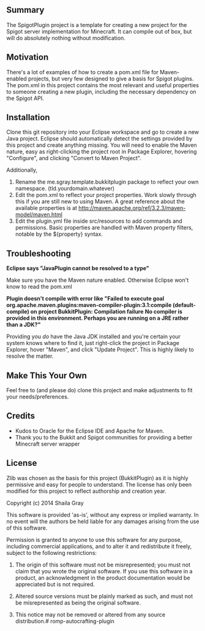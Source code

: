 ## Summary

The SpigotPlugin project is a template for creating a new project for the Spigot server implementation for Minecraft. It can compile out of box, but will do absolutely nothing without modification.

## Motivation

There's a lot of examples of how to create a pom.xml file for Maven-enabled projects, but very few designed to give a basis for Spigot plugins. The pom.xml in this project contains the most relevant and useful properties to someone creating a new plugin, including the necessary dependency on the Spigot API.

## Installation

Clone this git repository into your Eclipse workspace and go to create a new Java project. Eclipse should automatically detect the settings provided by this project and create anything missing. You will need to enable the Maven nature, easy as right-clicking the project root in Package Explorer, hovering "Configure", and clicking "Convert to Maven Project".

Additionally,

1. Rename the me.sgray.template.bukkitplugin package to reflect your own namespace. (tld.yourdomain.whatever)
2. Edit the pom.xml to reflect your project properties. Work slowly through this if you are still new to using Maven. A great reference about the available properties is at http://maven.apache.org/ref/3.2.3/maven-model/maven.html
3. Edit the plugin.yml file inside src/resources to add commands and permissions. Basic properties are handled with Maven property filters, notable by the ${property} syntax.

## Troubleshooting

**Eclipse says "JavaPlugin cannot be resolved to a type"**

Make sure you have the Maven nature enabled. Otherwise Eclipse won't know to read the pom.xml

**Plugin doesn't compile with error like "Failed to execute goal org.apache.maven.plugins:maven-compiler-plugin:3.1:compile (default-compile) on project BukkitPlugin: Compilation failure**
**No compiler is provided in this environment. Perhaps you are running on a JRE rather than a JDK?"**

Providing you *do* have the Java JDK installed and you're certain your system knows where to find it, just right-click the project in Package Explorer, hover "Maven", and click "Update Project". This is highly likely to resolve the matter.

## Make This Your Own

Feel free to (and please do) clone this project and make adjustments to fit your needs/preferences.

## Credits

* Kudos to Oracle for the Eclipse IDE and Apache for Maven.
* Thank you to the Bukkit and Spigot communities for providing a better Minecraft server wrapper

## License

Zlib was chosen as the basis for this project (BukkitPlugin) as it is highly permissive and easy for people to understand. The license has only been modified for this project to reflect authorship and creation year.

Copyright (c) 2014 Shaila Gray

This software is provided 'as-is', without any express or implied
warranty. In no event will the authors be held liable for any damages
arising from the use of this software.

Permission is granted to anyone to use this software for any purpose,
including commercial applications, and to alter it and redistribute it
freely, subject to the following restrictions:

1. The origin of this software must not be misrepresented; you must not
claim that you wrote the original software. If you use this software
in a product, an acknowledgment in the product documentation would be
appreciated but is not required.

2. Altered source versions must be plainly marked as such, and must not be
misrepresented as being the original software.

3. This notice may not be removed or altered from any source
distribution.# romp-autocrafting-plugin
